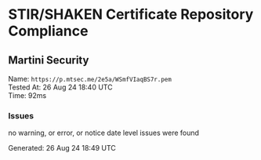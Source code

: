 # STIR/SHAKEN Certificate Repository Compliance

## Martini Security

Name: `https://p.mtsec.me/2e5a/WSmfVIaqBS7r.pem`\
Tested At: 26 Aug 24 18:40 UTC\
Time: 92ms

### Issues

no warning, or error, or notice date level issues were found

Generated: 26 Aug 24 18:49 UTC